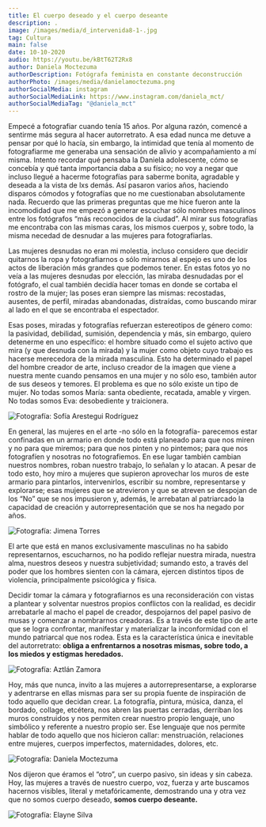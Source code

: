 ```yaml
---
title: El cuerpo deseado y el cuerpo deseante
description: .
image: /images/media/d_intervenida8-1-.jpg
tag: Cultura
main: false
date: 10-10-2020
audio: https://youtu.be/kBtT62T2Rx8
author: Daniela Moctezuma
authorDescription: Fotógrafa feminista en constante deconstrucción
authorPhoto: /images/media/danielamoctezuma.png
authorSocialMedia: instagram
authorSocialMediaLink: https://www.instagram.com/daniela_mct/
authorSocialMediaTag: "@daniela_mct"
---
```





Empecé a fotografiar cuando tenía 15 años. Por alguna razón, comencé a sentirme más segura al hacer autorretrato. A esa edad nunca me detuve a pensar por qué lo hacía, sin embargo, la intimidad que tenía al momento de fotografiarme me generaba una sensación de alivio y acompañamiento a mí misma. Intento recordar qué pensaba la Daniela adolescente, cómo se concebía y qué tanta importancia daba a su físico; no voy a negar que incluso llegué a hacerme fotografías para saberme bonita, agradable y deseada a la vista de lxs demás. Así pasaron varios años, haciendo disparos cómodos y fotografías que no me cuestionaban absolutamente nada. 
Recuerdo que las primeras preguntas que me hice fueron ante la incomodidad que me empezó a generar escuchar sólo nombres masculinos entre los fotógrafos “más reconocidos de la ciudad”. Al mirar sus fotografías me encontraba con las mismas caras, los mismos cuerpos y, sobre todo, la misma necedad de desnudar a las mujeres para fotografiarlas. 


Las mujeres desnudas no eran mi molestia, incluso considero que decidir quitarnos la ropa y fotografiarnos o sólo mirarnos al espejo es uno de los actos de liberación más grandes que podemos tener. En estas fotos yo no veía a las mujeres desnudas por elección, las miraba desnudadas por el fotógrafo, el cual también decidía hacer tomas en donde se cortaba el rostro de la mujer; las poses eran siempre las mismas: recostadas, ausentes, de perfil, miradas abandonadas, distraídas, como buscando mirar al lado en el que se encontraba el espectador. 

Esas poses, miradas y fotografías refuerzan estereotipos de género como: la pasividad, debilidad, sumisión, dependencia y más, sin embargo, quiero detenerme en uno específico: el hombre situado como el sujeto activo que mira (y que desnuda con la mirada) y la mujer como objeto cuyo trabajo es hacerse merecedora de la mirada masculina. Esto ha determinado el papel del hombre creador de arte, incluso creador de la imagen que viene a nuestra mente cuando pensamos en una mujer y no sólo eso, también autor de sus deseos y temores. El problema es que no sólo existe un tipo de mujer. No todas somos María: santa obediente, recatada, amable y virgen. No todas somos Eva: desobediente y traicionera. 

![Fotografía: Sofía Arestegui Rodríguez](/images/media/sofía-arestegui-rodríguez-1-.jpg)


En general, las mujeres en el arte -no sólo en la fotografía- parecemos estar confinadas en un armario en donde todo está planeado para que nos miren y no para que miremos; para que nos pinten y no pintemos; para que nos fotografíen y nosotras no fotografiemos. En ese lugar también cambian nuestros nombres, roban nuestro trabajo, lo señalan y lo atacan. A pesar de todo esto, hoy miro a mujeres que supieron aprovechar los muros de este armario para pintarlos, intervenirlos, escribir su nombre, representarse y explorarse; esas mujeres que se atrevieron y que se atreven se despojan de los “No” que se nos impusieron y, además, le arrebatan al patriarcado la capacidad de creación y autorrepresentación que se nos ha negado por años.

![Fotografía: Jimena Torres](/images/media/jimena-torres-1-.jpg)

El arte que está en manos exclusivamente masculinas no ha sabido representarnos, escucharnos, no ha podido reflejar nuestra mirada, nuestra alma, nuestros deseos y nuestra subjetividad; sumando esto, a través del poder que los hombres sienten con la cámara, ejercen distintos tipos de violencia, principalmente psicológica y física. 

Decidir tomar la cámara y fotografiarnos es una reconsideración con vistas a plantear y solventar nuestros propios conflictos con la realidad, es decidir arrebatarle al macho el papel de creador, despojarnos del papel pasivo de musas y comenzar a nombrarnos creadoras. Es a través de este tipo de arte que se logra confrontar, manifestar y materializar la inconformidad con el mundo patriarcal que nos rodea. Esta es la característica única e inevitable del autorretrato: **obliga a enfrentarnos a nosotras mismas, sobre todo, a los miedos y estigmas heredados.** 

![Fotografía: Aztlán Zamora](/images/media/aztlán-zamora-1-.jpg)

Hoy, más que nunca, invito a las mujeres a autorrepresentarse, a explorarse y adentrarse en ellas mismas para ser su propia fuente de inspiración de todo aquello que decidan crear. La fotografía, pintura, música, danza, el bordado, collage, etcétera, nos abren las puertas cerradas, derriban los muros construidos y nos permiten crear nuestro propio lenguaje, uno simbólico y referente a nuestro propio ser. Ese lenguaje que nos permite hablar de todo aquello que nos hicieron callar: menstruación, relaciones entre mujeres, cuerpos imperfectos, maternidades, dolores, etc.

![Fotografía: Daniela Moctezuma](/images/media/mujer-lunar-4-1-.jpg)

Nos dijeron que éramos el “otro”, un cuerpo pasivo, sin ideas y sin cabeza. Hoy, las mujeres a través de nuestro cuerpo, voz, fuerza y arte buscamos hacernos visibles, literal y metafóricamente, demostrando una y otra vez que no somos cuerpo deseado, **somos cuerpo deseante.** 



![Fotografía: Elayne Silva](/images/media/elayne-silva-1-.jpeg)